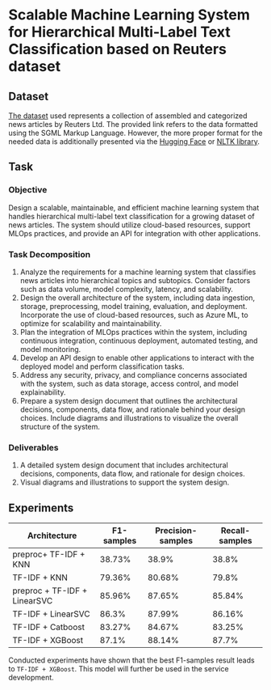 # Scalable Machine Learning System for Hierarchical Multi-Label Text Classification based on Reuters dataset

## Dataset
[The dataset](https://archive.ics.uci.edu/ml/datasets/reuters-21578+text+categorization+collection) used represents a collection of assembled and categorized news articles by Reuters Ltd. The provided link refers to the data formatted using the SGML Markup Language. However, the more proper format for the needed data is additionally presented via the [Hugging Face](https://huggingface.co/datasets/reuters21578/viewer/ModLewis/train) or [NLTK library](https://www.nltk.org/book/ch02.html).

## Task
### Objective
Design a scalable, maintainable, and efficient machine learning system that handles hierarchical multi-label text classification for a growing dataset of news articles. The system should utilize cloud-based resources, support MLOps practices, and provide an API for integration with other applications.
### Task Decomposition
1. Analyze the requirements for a machine learning system that classifies news articles into hierarchical topics and subtopics. Consider factors such as data volume, model complexity, latency, and scalability.
2. Design the overall architecture of the system, including data ingestion, storage, preprocessing, model training, evaluation, and deployment. Incorporate the use of cloud-based resources, such as Azure ML, to optimize for scalability and maintainability.
3. Plan the integration of MLOps practices within the system, including continuous integration, continuous deployment, automated testing, and model monitoring.
4. Develop an API design to enable other applications to interact with the deployed model and perform classification tasks.
5. Address any security, privacy, and compliance concerns associated with the system, such as data storage, access control, and model explainability.
6. Prepare a system design document that outlines the architectural decisions, components, data flow, and rationale behind your design choices. Include diagrams and illustrations to visualize the overall structure of the system.

### Deliverables
1. A detailed system design document that includes architectural decisions, components, data flow, and rationale for design choices.
2. Visual diagrams and illustrations to support the system design.

## Experiments
| Architecture                 | F1-samples | Precision-samples | Recall-samples |
|------------------------------|------------|-------------------|----------------|
| preproc+ TF-IDF + KNN        | 38.73%     | 38.9%             | 38.8%          |
| TF-IDF + KNN                 | 79.36%     | 80.68%            | 79.8%          |
| preproc + TF-IDF + LinearSVC | 85.96%     | 87.65%            | 85.84%         |
| TF-IDF + LinearSVC           | 86.3%      | 87.99%            | 86.16%         |
| TF-IDF + Catboost            | 83.27%     | 84.67%            | 83.25%         |
| TF-IDF + XGBoost             | 87.1%      | 88.14%            | 87.7%          |

Conducted experiments have shown that the best F1-samples result leads to `TF-IDF + XGBoost`. 
This model will further be used in the service development.